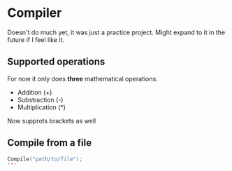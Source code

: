 # Compiler

Doesn't do much yet, it was just a practice project. Might expand to it in the future if I feel like it.

## Supported operations

For now it only does **three** mathematical operations:

* Addition (+)
* Substraction (-)
* Multiplication (*)

Now supprots brackets as well

## Compile from a file

```C
Compile("path/to/file");
'''
